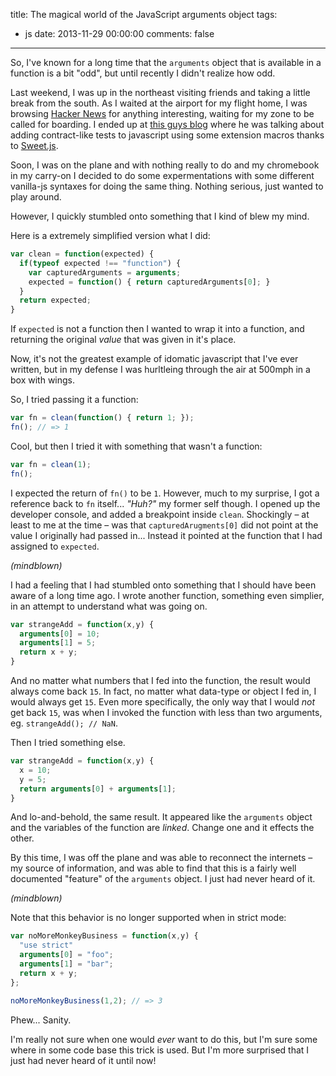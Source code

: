title: The magical world of the JavaScript arguments object
tags:
  - js
date: 2013-11-29 00:00:00
comments: false
---


So, I've known for a long time that the `arguments` object that is available in a function is
a bit "odd", but until recently I didn't realize how odd.

<!-- more -->

Last weekend, I was up in the northeast visiting friends and taking a little break from
the south. As I waited at the airport for my flight home, I was browsing [Hacker News](http://news.ycombinator.com)
for anything interesting, waiting for my zone to be called for boarding. I ended up at [this guys blog](http://sergimansilla.com/blog/extending-js-inline-unit-tests/) where he was talking about adding
contract-like tests to javascript using some extension macros thanks to [Sweet.js](http://sweetjs.org/).

Soon, I was on the plane and with nothing really to do and my chromebook in my carry-on I decided to do some
expermentations with some different vanilla-js syntaxes for doing the same thing. Nothing serious, just wanted to
play around.

However, I quickly stumbled onto something that I kind of blew my mind.

Here is a extremely simplified version what I did:

```js
var clean = function(expected) {
  if(typeof expected !== "function") {
    var capturedArguments = arguments;
    expected = function() { return capturedArguments[0]; }
  }
  return expected;
}
```

If `expected` is not a function then I wanted to wrap it into a function, and
returning the original *value* that was given in it's place.

Now, it's not the greatest example of idomatic javascript that I've ever written,
but in my defense I was hurltleing through the air at 500mph in a box with wings.

So, I tried passing it a function:

```js
var fn = clean(function() { return 1; });
fn(); // => 1
```

Cool, but then I tried it with something that wasn't a function:

```js
var fn = clean(1);
fn();
```

I expected the return of `fn()` to be `1`. However, much to my surprise, I got
a reference back to `fn` itself... *"Huh?"* my former self though. I opened
up the developer console, and added a breakpoint inside `clean`. Shockingly &ndash; at least to
me at the time &ndash; was that `capturedArugments[0]` did not point at the value
I originally had passed in... Instead it pointed at the function that I had
assigned to `expected`.

*(mindblown)*

I had a feeling that I had stumbled onto something that I should have been
aware of a long time ago. I wrote another function, something even simplier, in
an attempt to understand what was going on.

```js
var strangeAdd = function(x,y) {
  arguments[0] = 10;
  arguments[1] = 5;
  return x + y;
}
```

And no matter what numbers that I fed into the function, the result would always come back `15`. In fact, no
matter what data-type or object I fed in, I would always get `15`. Even more specifically, the only way
that I would *not* get back `15`, was when I invoked the function with less than two arguments, eg.
`strangeAdd(); // NaN`.

Then I tried something else.

```js
var strangeAdd = function(x,y) {
  x = 10;
  y = 5;
  return arguments[0] + arguments[1];
}

```

And lo-and-behold, the same result. It appeared like the `arguments` object
and the variables of the function are *linked*. Change one and it effects the other.

By this time, I was off the plane and was able to reconnect the internets &ndash; my
source of information, and was able to find that this is a fairly well documented
"feature" of the `arguments` object. I just had never heard of it.

*(mindblown)*

Note that this behavior is no longer supported when in strict mode:

```js
var noMoreMonkeyBusiness = function(x,y) {
  "use strict"
  arguments[0] = "foo";
  arguments[1] = "bar";
  return x + y;
};

noMoreMonkeyBusiness(1,2); // => 3
```

Phew... Sanity.

I'm really not sure when one would *ever* want to do this, but I'm sure
some where in some code base this trick is used. But I'm more surprised
that I just had never heard of it until now!
